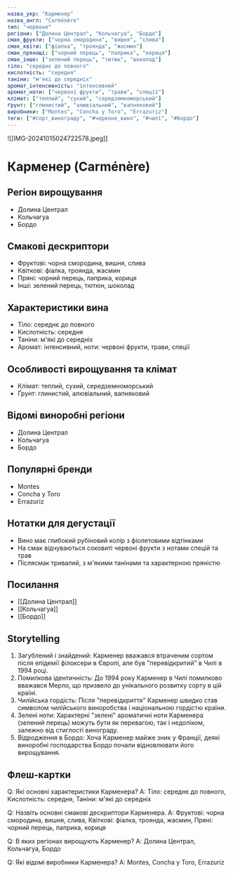 ```yaml
---
назва_укр: "Карменер"
назва_англ: "Carménère"
тип: "червоне"
регіони: ["Долина Централ", "Кольчагуа", "Бордо"]
смак_фрукти: ["чорна смородина", "вишня", "слива"]
смак_квіти: ["фіалка", "троянда", "жасмин"]
смак_прянощі: ["чорний перець", "паприка", "кориця"]
смак_інше: ["зелений перець", "тютюн", "шоколад"]
тіло: "середнє до повного"
кислотність: "середня"
таніни: "м'які до середніх"
аромат_інтенсивність: "інтенсивний"
аромат_ноти: ["червоні фрукти", "трави", "спеції"]
клімат: ["теплий", "сухий", "середземноморський"]
ґрунт: ["глинистий", "алювіальний", "вапняковий"]
виробники: ["Montes", "Concha y Toro", "Errazuriz"]
теги: ["#сорт_винограду", "#червоне_вино", "#чилі", "#бордо"]
---
```

![[IMG-20241015024722578.jpeg]]
# Карменер (Carménère)

## Регіон вирощування
- Долина Централ
- Кольчагуа
- Бордо

## Смакові дескриптори
- Фруктові: чорна смородина, вишня, слива
- Квіткові: фіалка, троянда, жасмин
- Пряні: чорний перець, паприка, кориця
- Інші: зелений перець, тютюн, шоколад

## Характеристики вина
- Тіло: середнє до повного
- Кислотність: середня
- Таніни: м'які до середніх
- Аромат: інтенсивний, ноти: червоні фрукти, трави, спеції

## Особливості вирощування та клімат
- Клімат: теплий, сухий, середземноморський
- Ґрунт: глинистий, алювіальний, вапняковий

## Відомі виноробні регіони
- Долина Централ
- Кольчагуа
- Бордо

## Популярні бренди
- Montes
- Concha y Toro
- Errazuriz

## Нотатки для дегустації
- Вино має глибокий рубіновий колір з фіолетовими відтінками
- На смак відчуваються соковиті червоні фрукти з нотами спецій та трав
- Післясмак тривалий, з м'якими танінами та характерною пряністю

## Посилання
- [[Долина Централ]]
- [[Кольчагуа]]
- [[Бордо]]

## Storytelling
1. Загублений і знайдений: Карменер вважався втраченим сортом після епідемії філоксери в Європі, але був "перевідкритий" в Чилі в 1994 році.
2. Помилкова ідентичність: До 1994 року Карменер в Чилі помилково вважався Мерло, що призвело до унікального розвитку сорту в цій країні.
3. Чилійська гордість: Після "перевідкриття" Карменер швидко став символом чилійського виноробства і національною гордістю країни.
4. Зелені ноти: Характерні "зелені" ароматичні ноти Карменера (зелений перець) можуть бути як перевагою, так і недоліком, залежно від стиглості винограду.
5. Відродження в Бордо: Хоча Карменер майже зник у Франції, деякі виноробні господарства Бордо почали відновлювати його вирощування.

## Флеш-картки
Q: Які основні характеристики Карменера?
A: Тіло: середнє до повного, Кислотність: середня, Таніни: м'які до середніх

Q: Назвіть основні смакові дескриптори Карменера.
A: Фруктові: чорна смородина, вишня, слива, Квіткові: фіалка, троянда, жасмин, Пряні: чорний перець, паприка, кориця

Q: В яких регіонах вирощують Карменер?
A: Долина Централ, Кольчагуа, Бордо

Q: Які відомі виробники Карменера?
A: Montes, Concha y Toro, Errazuriz